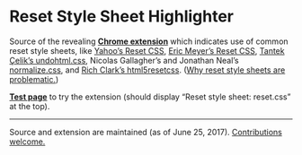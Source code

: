 # Reset Style Sheet Highlighter

Source of the revealing [**Chrome extension**][1] which indicates use of common reset style sheets, like [Yahoo’s Reset CSS][2], [Eric Meyer’s Reset CSS][3], [Tantek Çelik’s undohtml.css][4], Nicolas Gallagher’s and Jonathan Neal’s [normalize.css][5], and [Rich Clark’s html5resetcss][6]. ([Why reset style sheets are problematic.][7])

[**Test page**][8] to try the extension (should display “Reset style sheet: reset.css” at the top).

----

Source and extension are maintained (as of June 25, 2017). [Contributions welcome.][9]

[1]: https://chrome.google.com/webstore/detail/reset-style-sheet-highlig/lnekfhlkfibaamhifbfmcobiglhcbmbl
[2]: https://web.archive.org/web/https://developer.yahoo.com/yui/reset/
[3]: http://meyerweb.com/eric/tools/css/reset/
[4]: http://tantek.com/log/2004/09.html#d06t2354
[5]: http://necolas.github.com/normalize.css/
[6]: https://code.google.com/archive/p/html5resetcss/
[7]: https://meiert.com/en/blog/reasons-against-resets/
[8]: https://hell.meiert.org/core/html/reset.aux.html
[9]: https://github.com/j9t/reset-style-sheet-highlighter/issues/new